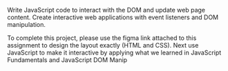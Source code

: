 Write JavaScript code to interact with the DOM and update web page content.
Create interactive web applications with event listeners and DOM manipulation.

To complete this project, please use the figma link attached to this assignment to design the layout exactly (HTML and CSS). Next use JavaScript to make it interactive by applying what we learned in JavaScript Fundamentals and JavaScript DOM Manip
